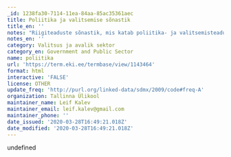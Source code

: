 ```yaml
---
_id: 1238fa30-7114-11ea-84aa-85ac35361aec
title: Poliitika ja valitsemise sõnastik
title_en: ''
notes: "Riigiteaduste sõnastik, mis katab poliitika- ja valitsemisteaduse eri valdkondade, sh rahvusvaheliste suhete mõisteid. Tegu on tööversiooniga. \r\nKokku 1272 terminit\r\nKeeled: et, en"
notes_en: ''
category: Valitsus ja avalik sektor
category_en: Government and Public Sector
name: poliitika
url: 'https://term.eki.ee/termbase/view/1143464'
format: html
interactive: 'FALSE'
license: OTHER
update_freq: 'http://purl.org/linked-data/sdmx/2009/code#freq-A'
organization: Tallinna Ülikool
maintainer_name: Leif Kalev
maintainer_email: leif.kalev@gmail.com
maintainer_phone: ''
date_issued: '2020-03-28T16:49:21.018Z'
date_modified: '2020-03-28T16:49:21.018Z'
---
```

undefined
